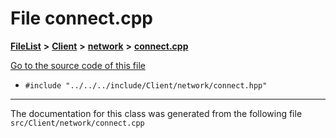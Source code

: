 

# File connect.cpp



[**FileList**](files.md) **>** [**Client**](dir_133b3cdd880ca9e91a51b18f00995eeb.md) **>** [**network**](dir_6f466c0b7600bcedb10f00ed51f9a4a6.md) **>** [**connect.cpp**](Client_2network_2connect_8cpp.md)

[Go to the source code of this file](Client_2network_2connect_8cpp_source.md)



* `#include "../../../include/Client/network/connect.hpp"`


































































------------------------------
The documentation for this class was generated from the following file `src/Client/network/connect.cpp`

